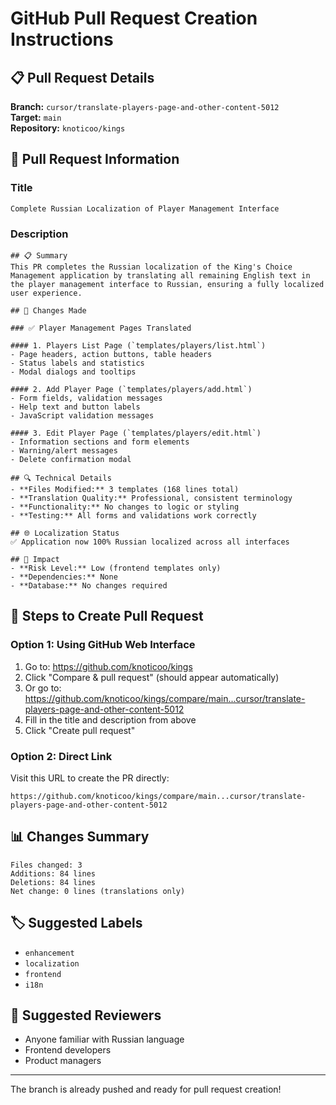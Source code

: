 # GitHub Pull Request Creation Instructions

## 📋 Pull Request Details

**Branch:** `cursor/translate-players-page-and-other-content-5012`  
**Target:** `main`  
**Repository:** `knoticoo/kings`

## 🎯 Pull Request Information

### Title
```
Complete Russian Localization of Player Management Interface
```

### Description
```
## 📋 Summary
This PR completes the Russian localization of the King's Choice Management application by translating all remaining English text in the player management interface to Russian, ensuring a fully localized user experience.

## 🎯 Changes Made

### ✅ Player Management Pages Translated

#### 1. Players List Page (`templates/players/list.html`)
- Page headers, action buttons, table headers
- Status labels and statistics
- Modal dialogs and tooltips

#### 2. Add Player Page (`templates/players/add.html`)
- Form fields, validation messages
- Help text and button labels
- JavaScript validation messages

#### 3. Edit Player Page (`templates/players/edit.html`)
- Information sections and form elements
- Warning/alert messages
- Delete confirmation modal

## 🔍 Technical Details
- **Files Modified:** 3 templates (168 lines total)
- **Translation Quality:** Professional, consistent terminology
- **Functionality:** No changes to logic or styling
- **Testing:** All forms and validations work correctly

## 🌐 Localization Status
✅ Application now 100% Russian localized across all interfaces

## 📝 Impact
- **Risk Level:** Low (frontend templates only)
- **Dependencies:** None
- **Database:** No changes required
```

## 🚀 Steps to Create Pull Request

### Option 1: Using GitHub Web Interface
1. Go to: https://github.com/knoticoo/kings
2. Click "Compare & pull request" (should appear automatically)
3. Or go to: https://github.com/knoticoo/kings/compare/main...cursor/translate-players-page-and-other-content-5012
4. Fill in the title and description from above
5. Click "Create pull request"

### Option 2: Direct Link
Visit this URL to create the PR directly:
```
https://github.com/knoticoo/kings/compare/main...cursor/translate-players-page-and-other-content-5012
```

## 📊 Changes Summary
```
Files changed: 3
Additions: 84 lines
Deletions: 84 lines
Net change: 0 lines (translations only)
```

## 🏷️ Suggested Labels
- `enhancement`
- `localization`
- `frontend`
- `i18n`

## 👥 Suggested Reviewers
- Anyone familiar with Russian language
- Frontend developers
- Product managers

---

The branch is already pushed and ready for pull request creation!